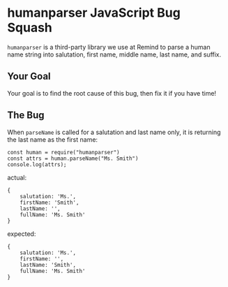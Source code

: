 humanparser JavaScript Bug Squash
=========

`humanparser` is a third-party library we use at Remind to parse a human name string into salutation, first name, middle name, last name, and suffix.

## Your Goal
Your goal is to find the root cause of this bug, then fix it if you have time!

## The Bug
When `parseName` is called for a salutation and last name only, it is returning the last name as the first name:

```
const human = require("humanparser")
const attrs = human.parseName("Ms. Smith")
console.log(attrs);
```

actual:

```
{ 
    salutation: 'Ms.',
    firstName: 'Smith',
    lastName: '',
    fullName: 'Ms. Smith'
}
```
expected:
```
{ 
    salutation: 'Ms.',
    firstName: '',
    lastName: 'Smith',
    fullName: 'Ms. Smith'
}
```
